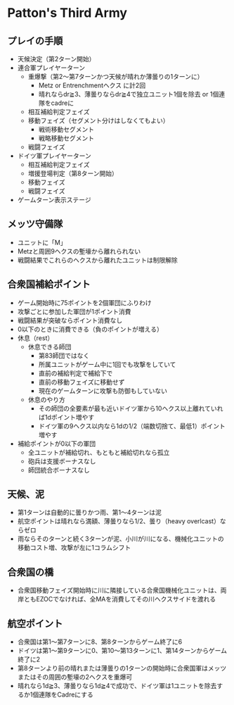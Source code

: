 # Patton's Third Army

## プレイの手順
-	天候決定（第2ターン開始）
-	連合軍プレイヤーターン
 	- 重爆撃（第2～第7ターンかつ天候が晴れか薄曇りの1ターンに）
 		- Metz or Entrenchmentヘクス に計2回
 		- 晴れならdr≧3、薄曇りならdr≧4で独立ユニット1個を除去 or 1個連隊をcadreに
	-	相互補給判定フェイズ
	-	移動フェイズ（セグメント分けはしなくてもよい）
		-	戦術移動セグメント
		-	戦略移動セグメント
	-	戦闘フェイズ
-	ドイツ軍プレイヤーターン
	-	相互補給判定フェイズ
	-	増援登場判定（第8ターン開始）
	-	移動フェイズ
	-	戦闘フェイズ
-	ゲームターン表示ステージ

## メッツ守備隊
- ユニットに「M」
- Metzと周囲9ヘクスの塹壕から離れられない
- 戦闘結果でこれらのヘクスから離れたユニットは制限解除

## 合衆国補給ポイント
- ゲーム開始時に75ポイントを2個軍団にふりわけ
- 攻撃ごとに参加した軍団が1ポイント消費
- 戦闘結果が突破ならポイント消費なし
- 0以下のときに消費できる（負のポイントが増える）
- 休息（rest）
  - 休息できる師団
    - 第83師団ではなく
    - 所属ユニットがゲーム中に1回でも攻撃をしていて
    - 直前の補給判定で補給下で
    - 直前の移動フェイズに移動せず
    - 現在のゲームターンに攻撃も防御もしていない
  - 休息のやり方
    - その師団の全要素が最も近いドイツ軍から10ヘクス以上離れていれば1dポイント増やす
    - ドイツ軍の9ヘクス以内なら1dの1/2（端数切捨て、最低1）ポイント増やす
 - 補給ポイントが0以下の軍団
   - 全ユニットが補給切れ、もともと補給切れなら孤立
   - 砲兵は支援ボーナスなし
   - 師団統合ボーナスなし

## 天候、泥

- 第1ターンは自動的に曇りかつ雨、第1～4ターンは泥
- 航空ポイントは晴れなら満額、薄曇りなら1/2、曇り（heavy overlcast）ならゼロ
- 雨ならそのターンと続く3ターンが泥、小川が川になる、機械化ユニットの移動コスト増、攻撃が左に1コラムシフト

## 合衆国の橋

- 合衆国移動フェイズ開始時に川に隣接している合衆国機械化ユニットは、両岸ともEZOCでなければ、全MAを消費してその川ヘクスサイドを渡れる

## 航空ポイント

- 合衆国は第1～第7ターンに8、第8ターンからゲーム終了に6
- ドイツは第1～第9ターンに0、第10～第13ターンに1、第14ターンからゲーム終了に2
- 第8ターンより前の晴れまたは薄曇りの1ターンの開始時に合衆国軍はメッツまたはその周囲の塹壕の2ヘクスを重爆可
- 晴れなら1d≧3、薄曇りなら1d≧4で成功で、ドイツ軍は1ユニットを除去するか1個連隊をCadreにする
